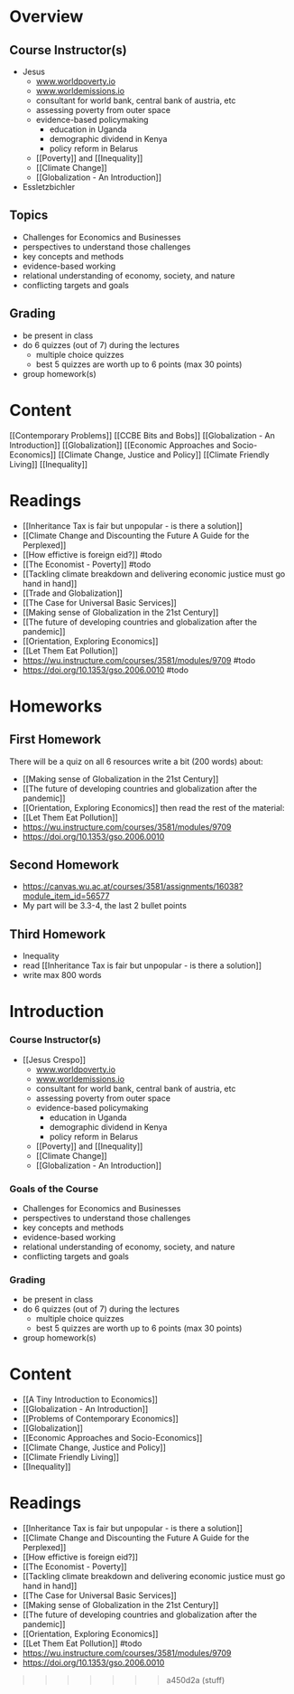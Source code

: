 # Overview
## Course Instructor(s)
 - Jesus
	- www.worldpoverty.io
	- www.worldemissions.io
	- consultant for world bank, central bank of austria, etc
	- assessing poverty from outer space
	- evidence-based policymaking
		- education in Uganda
		- demographic dividend in Kenya
		- policy reform in Belarus
	- [[Poverty]] and [[Inequality]]
	- [[Climate Change]]
	- [[Globalization - An Introduction]]
- Essletzbichler
## Topics
- Challenges for Economics and Businesses
- perspectives to understand those challenges
- key concepts and methods 
- evidence-based working
- relational understanding of economy, society, and nature
- conflicting targets and goals
## Grading
- be present in class
- do 6 quizzes (out of 7) during the lectures
	- multiple choice quizzes
	- best 5 quizzes are worth up to 6 points (max 30 points)
- group homework(s)
# Content
[[Contemporary Problems]]
[[CCBE Bits and Bobs]]
[[Globalization - An Introduction]]
[[Globalization]]
[[Economic Approaches and Socio-Economics]]
[[Climate Change, Justice and Policy]]
[[Climate Friendly Living]]
[[Inequality]]
# Readings
- [[Inheritance Tax is fair but unpopular - is there a solution]]
- [[Climate Change and Discounting the Future A Guide for the Perplexed]]
- [[How effictive is foreign eid?]] #todo
- [[The Economist - Poverty]] #todo
- [[Tackling climate breakdown and delivering economic justice must go hand in hand]]
- [[Trade and Globalization]]
- [[The Case for Universal Basic Services]]
- [[Making sense of Globalization in the 21st Century]]
- [[The future of developing countries and globalization after the pandemic]]
- [[Orientation, Exploring Economics]]
- [[Let Them Eat Pollution]]
- https://wu.instructure.com/courses/3581/modules/9709 #todo
- https://doi.org/10.1353/gso.2006.0010 #todo
# Homeworks
## First Homework
There will be a quiz on all 6 resources
write a bit (200 words) about: 
- [[Making sense of Globalization in the 21st Century]]
- [[The future of developing countries and globalization after the pandemic]]
- [[Orientation, Exploring Economics]]
then read the rest of the material:
- [[Let Them Eat Pollution]]
- https://wu.instructure.com/courses/3581/modules/9709
- https://doi.org/10.1353/gso.2006.0010
## Second Homework 
- https://canvas.wu.ac.at/courses/3581/assignments/16038?module_item_id=56577
- My part will be 3.3-4, the last 2 bullet points
## Third Homework 
- Inequality
- read [[Inheritance Tax is fair but unpopular - is there a solution]]
- write max 800 words

# Introduction
### Course Instructor(s)
 - [[Jesus Crespo]]
	- www.worldpoverty.io
	- www.worldemissions.io
	- consultant for world bank, central bank of austria, etc
	- assessing poverty from outer space
	- evidence-based policymaking
		- education in Uganda
		- demographic dividend in Kenya
		- policy reform in Belarus
	- [[Poverty]] and [[Inequality]]
	- [[Climate Change]]
	- [[Globalization - An Introduction]]
### Goals of the Course
- Challenges for Economics and Businesses
- perspectives to understand those challenges
- key concepts and methods 
- evidence-based working
- relational understanding of economy, society, and nature
- conflicting targets and goals
### Grading
- be present in class
- do 6 quizzes (out of 7) during the lectures
	- multiple choice quizzes
	- best 5 quizzes are worth up to 6 points (max 30 points)
- group homework(s)

# Content
- [[A Tiny Introduction to Economics]]
- [[Globalization - An Introduction]]
- [[Problems of Contemporary Economics]]
- [[Globalization]]
- [[Economic Approaches and Socio-Economics]]
- [[Climate Change, Justice and Policy]]
- [[Climate Friendly Living]]
- [[Inequality]]

# Readings 
- [[Inheritance Tax is fair but unpopular - is there a solution]]
- [[Climate Change and Discounting the Future A Guide for the Perplexed]]
- [[How effictive is foreign eid?]]
- [[The Economist - Poverty]]
- [[Tackling climate breakdown and delivering economic justice must go hand in hand]]
- [[The Case for Universal Basic Services]]
- [[Making sense of Globalization in the 21st Century]]
- [[The future of developing countries and globalization after the pandemic]]
- [[Orientation, Exploring Economics]]
- [[Let Them Eat Pollution]]
#todo
- https://wu.instructure.com/courses/3581/modules/9709
- https://doi.org/10.1353/gso.2006.0010
>>>>>>> a450d2a (stuff)
